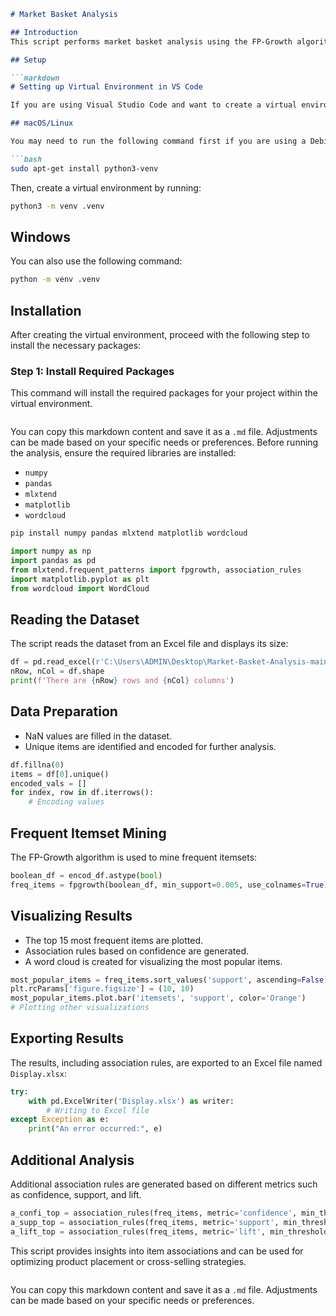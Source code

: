 ```markdown
# Market Basket Analysis

## Introduction
This script performs market basket analysis using the FP-Growth algorithm. It analyzes a dataset of groceries to discover patterns and associations between items frequently purchased together.

## Setup

```markdown
# Setting up Virtual Environment in VS Code

If you are using Visual Studio Code and want to create a virtual environment, follow these steps based on your operating system:

## macOS/Linux

You may need to run the following command first if you are using a Debian-based OS:

```bash
sudo apt-get install python3-venv
```

Then, create a virtual environment by running:

```bash
python3 -m venv .venv
```

## Windows

You can also use the following command:

```bash
python -m venv .venv
```

## Installation

After creating the virtual environment, proceed with the following step to install the necessary packages:

### Step 1: Install Required Packages
This command will install the required packages for your project within the virtual environment.
```
```

You can copy this markdown content and save it as a `.md` file. Adjustments can be made based on your specific needs or preferences.
Before running the analysis, ensure the required libraries are installed:
- `numpy`
- `pandas`
- `mlxtend`
- `matplotlib`
- `wordcloud`

```bash
pip install numpy pandas mlxtend matplotlib wordcloud
```



```python
import numpy as np 
import pandas as pd
from mlxtend.frequent_patterns import fpgrowth, association_rules
import matplotlib.pyplot as plt
from wordcloud import WordCloud
```

## Reading the Dataset
The script reads the dataset from an Excel file and displays its size:

```python
df = pd.read_excel(r'C:\Users\ADMIN\Desktop\Market-Basket-Analysis-main\groceries.xlsx', header=None)
nRow, nCol = df.shape
print(f'There are {nRow} rows and {nCol} columns')
```

## Data Preparation
- NaN values are filled in the dataset.
- Unique items are identified and encoded for further analysis.

```python
df.fillna(0)
items = df[0].unique()
encoded_vals = []
for index, row in df.iterrows():
    # Encoding values
```

## Frequent Itemset Mining
The FP-Growth algorithm is used to mine frequent itemsets:

```python
boolean_df = encod_df.astype(bool)
freq_items = fpgrowth(boolean_df, min_support=0.005, use_colnames=True)
```

## Visualizing Results
- The top 15 most frequent items are plotted.
- Association rules based on confidence are generated.
- A word cloud is created for visualizing the most popular items.

```python
most_popular_items = freq_items.sort_values('support', ascending=False).head(15)
plt.rcParams['figure.figsize'] = (10, 10)
most_popular_items.plot.bar('itemsets', 'support', color='Orange')
# Plotting other visualizations
```

## Exporting Results
The results, including association rules, are exported to an Excel file named `Display.xlsx`:

```python
try:
    with pd.ExcelWriter('Display.xlsx') as writer:
        # Writing to Excel file
except Exception as e:
    print("An error occurred:", e)
```

## Additional Analysis
Additional association rules are generated based on different metrics such as confidence, support, and lift.

```python
a_confi_top = association_rules(freq_items, metric='confidence', min_threshold=0.2).sort_values('confidence', ascending=False).head(10)
a_supp_top = association_rules(freq_items, metric='support', min_threshold=0.05).sort_values('support', ascending=False).head()
a_lift_top = association_rules(freq_items, metric='lift', min_threshold=3).sort_values('lift', ascending=False).head(20)
```

This script provides insights into item associations and can be used for optimizing product placement or cross-selling strategies.
```
```

You can copy this markdown content and save it as a `.md` file. Adjustments can be made based on your specific needs or preferences.